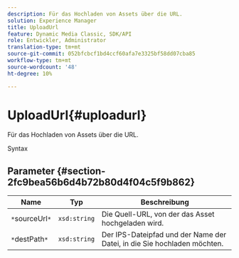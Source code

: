 ```yaml
---
description: Für das Hochladen von Assets über die URL.
solution: Experience Manager
title: UploadUrl
feature: Dynamic Media Classic, SDK/API
role: Entwickler, Administrator
translation-type: tm+mt
source-git-commit: 052bfcbcf1bd4ccf60afa7e3325bf58dd07cba85
workflow-type: tm+mt
source-wordcount: '48'
ht-degree: 10%

---
```



# UploadUrl{#uploadurl}

Für das Hochladen von Assets über die URL.

Syntax

## Parameter {#section-2fc9bea56b6d4b72b80d4f04c5f9b862}

| Name | Typ | Beschreibung |
|---|---|---|
| `*`sourceUrl`*` | `xsd:string` | Die Quell-URL, von der das Asset hochgeladen wird. |
| `*`destPath`*` | `xsd:string` | Der IPS-Dateipfad und der Name der Datei, in die Sie hochladen möchten. |

